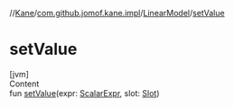 //[Kane](../../index.md)/[com.github.jomof.kane.impl](../index.md)/[LinearModel](index.md)/[setValue](set-value.md)



# setValue  
[jvm]  
Content  
fun [setValue](set-value.md)(expr: [ScalarExpr](../../com.github.jomof.kane/-scalar-expr/index.md), slot: [Slot](../-slot/index.md))  



